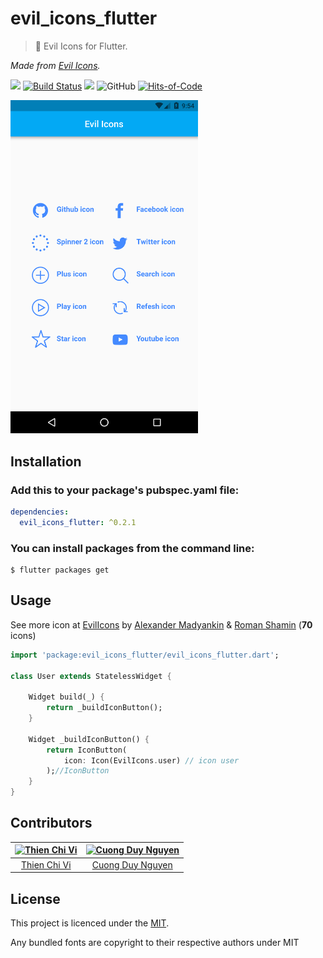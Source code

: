 # evil_icons_flutter

> 🖤 Evil Icons for Flutter.

*Made from [Evil Icons](https://github.com/evil-icons/evil-icons).*

![](https://img.shields.io/badge/all_contributors-2-orange.svg)
[![Build Status](https://travis-ci.com/tvc12/evil_icons_flutter.svg?branch=master)](https://travis-ci.com/tvc12/evil_icons_flutter)
![](https://img.shields.io/badge/pub-v0.2.1-blue.svg)
![GitHub](https://img.shields.io/github/license/tvc12/evil_icons_flutter.svg)
[![Hits-of-Code](https://hitsofcode.com/github/tvc12/evil_icons_flutter)](https://hitsofcode.com/view/github/tvc12/evil_icons_flutter)

<img src=demo.png width='300'/>

## Installation

### Add this to your package's pubspec.yaml file:

```yaml
dependencies:
  evil_icons_flutter: ^0.2.1
```

### You can install packages from the command line:

```
$ flutter packages get
```

## Usage

See more icon at [EvilIcons](http://evil-icons.io/) by [Alexander Madyankin](https://github.com/outpunk) & [Roman Shamin](https://twitter.com/romanshamin) (**70** icons)

```dart
import 'package:evil_icons_flutter/evil_icons_flutter.dart';

class User extends StatelessWidget {

    Widget build(_) {
        return _buildIconButton();
    }

    Widget _buildIconButton() {
        return IconButton(
            icon: Icon(EvilIcons.user) // icon user
        );//IconButton
    }
}

```

## Contributors

| [![Thien Chi Vi](https://github.com/tvc12.png?size=100)](https://github.com/tvc12) | [![Cuong Duy Nguyen](https://github.com/cuongw.png?size=100)](https://github.com/cuongw) |
| :---: | :---: |
| [Thien Chi Vi](https://github.com/tvc12) | [Cuong Duy Nguyen](https://github.com/cuongw) |

## License

This project is licenced under the [MIT](https://github.com/tvc12/evil_icons_flutter/blob/master/LICENSE).

Any bundled fonts are copyright to their respective authors under MIT
